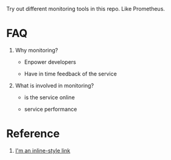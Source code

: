 Try out different monitoring tools in this repo. Like Prometheus.

# FAQ

1. Why monitoring?

    - Enpower developers

    - Have in time feedback of the service

2. What is involved in monitoring?

   - is the service online

   - service performance


# Reference


1. [I'm an inline-style link](https://devops.com/continuous-monitoring-role-devops-and-apm/)
